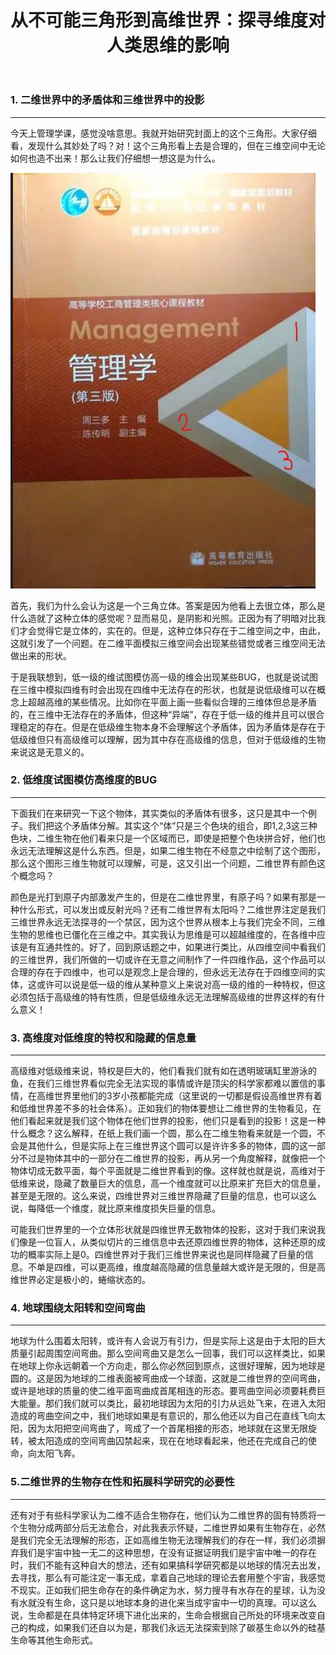 ﻿---
layout: post
title: "从不可能三角形到高维世界：探寻维度对人类思维的影响"
categories: misc
---
### 1. 二维世界中的矛盾体和三维世界中的投影

---

今天上管理学课，感觉没啥意思。我就开始研究封面上的这个三角形。大家仔细看，发现什么其妙处了吗？对！这个三角形看上去是合理的，但在三维空间中无论如何也造不出来！那么让我们仔细想一想这是为什么。

<img title="" src="images/三角形.jpeg" data-align="center">

首先，我们为什么会认为这是一个三角立体。答案是因为他看上去很立体，那么是什么造就了这种立体的感觉呢？显而易见，是阴影和光照。正因为有了明暗对比我们才会觉得它是立体的，实在的。但是，这种立体只存在于二维空间之中，由此，这就引发了一个问题。在二维平面模拟三维空间会出现某些错觉或者三维空间无法做出来的形状。

于是我联想到，低一级的维试图模仿高一级的维会出现某些BUG，也就是说试图在三维中模拟四维有时会出现在四维中无法存在的形状，也就是说低级维可以在概念上超越高维的某些情况。比如你在平面上画一些看似合理的三维体但总是矛盾的，在三维中无法存在的矛盾体，但这种“异端”，存在于低一级的维并且可以很合理稳定的存在。但是在低级维生物本身不会理解这个矛盾体，因为矛盾体是存在于低级维但只有高级维可以理解，因为其中存在高级维的信息，但对于低级维的生物来说这是无意义的。

### 2. 低维度试图模仿高维度的BUG

---

下面我们在来研究一下这个物体，其实类似的矛盾体有很多，这只是其中一个例子。我们把这个矛盾体分解。其实这个“体”只是三个色块的组合，即1,2,3这三种色块，二维生物在他们看来只是一个区域而已，即使是把整个色块拼合好，他们也永远无法理解这是什么东西。但是，如果二维生物在不经意之中绘制了这个图形，那么这个图形三维生物就可以理解，可是，这又引出一个问题，二维世界有颜色这个概念吗？

颜色是光打到原子内部激发产生的，但是在二维世界里，有原子吗？如果有那是一种什么形式，可以发出或反射光吗？还有二维世界有太阳吗？二维世界注定是我们三维世界永远无法探寻的一个禁区，因为这个世界从根本上与我们完全不同，三维生物的思维也已僵化在三维之中。其实我认为思维是可以超越维度的，在各维中应该是有互通共性的。好了，回到原话题之中，如果进行类比，从四维空间中看我们的三维世界，我们所做的一切或许在无意之间制作了一件四维作品，这个作品可以合理的存在于四维中，也可以是观念上是合理的，但永远无法存在于四维空间的实体，这或许可以说是低一级的维从某种意义上来说对高一级的维的一种特权，但这必须包括于高级维的特有性质，但是低级维永远无法理解高级维的世界这样的有什么意义！

### 3. 高维度对低维度的特权和隐藏的信息量

---

高级维对低级维来说，特权是巨大的，他们看我们就有如在透明玻璃缸里游泳的鱼，在我们三维世界看似完全无法实现的事情或许是顶尖的科学家都难以置信的事情，在高维世界里他们的3岁小孩都能完成（这里说的一切都是假设高维世界有着和低维世界差不多的社会体系）。正如我们的物体要想让二维世界的生物看见，在他们看起来就是我们这个物体在他们世界的投影，他们只是看到的投影！这是一种什么概念？这么解释，在纸上我们画一个圆，那么在二维生物看来就是一个圆，不会是其他什么，但是实际上在三维世界这个圆可以是许许多多的物体，圆的这一部分不过是物体其中的一部分在二维世界的投影，再从另一个角度解释，就像把一个物体切成无数平面，每个平面就是二维世界看到的像。这样就也就是说，高维对于低维来说，隐藏了数量巨大的信息，高一个维度就可以比原来扩充巨大的信息量，甚至是无限的。这么来说，四维世界对三维世界隐藏了巨量的信息，也可以这么说，每降低一个维度，就比原来维度损失巨量的信息。

可能我们世界里的一个立体形状就是四维世界无数物体的投影，这对于我们来说我们像是一位盲人，从类似切片的三维信息中去还原四维世界的物体，这种还原的成功的概率实际上是0。四维世界对于我们三维世界来说也是同样隐藏了巨量的信息。不单是四维，可以更高维，维度越高隐藏的信息量越大或许是无限的，但是高维世界必定是极小的，蜷缩状态的。

### 4. 地球围绕太阳转和空间弯曲

---

地球为什么围着太阳转，或许有人会说万有引力，但是实际上这是由于太阳的巨大质量引起周围空间弯曲。那么空间弯曲又是怎么一回事，我们可以这样类比，如果在地球上你永远朝着一个方向走，那么你必然回到原点，这很好理解，因为地球是圆的。这是因为地球的二维表面被弯曲成一个球面，这就是二维世界的空间弯曲，或许是地球的质量的使二维平面弯曲成首尾相连的形态。要弯曲空间必须要耗费巨大能量。那们我们就可以类比，最初地球因为太阳的引力从远处飞来，在进入太阳造成的弯曲空间之中，我们地球如果是有意识的，那么他还以为自己在直线飞向太阳，因为太阳把空间弯曲了，弯成了一个首尾相接的形态，地球就在这里无限旋转，被太阳造成的空间弯曲囚禁起来，现在在地球看起来，他还在完成自己的使命，向太阳飞奔。

### 5.二维世界的生物存在性和拓展科学研究的必要性

---

还有对于有些科学家认为二维不适合生物存在，他们认为二维世界的固有特质将一个生物分成两部分后无法愈合，对此我表示怀疑，二维世界如果有生物存在，必然是我们完全无法理解的形态，正如高维生物无法理解我们的存在一样，我们必须摒弃我们是宇宙中独一无二的这种思想，在没有证据证明我们是宇宙中唯一的存在时，我们不能有这种自大的想法，还有如果搞科学研究都是以地球的情况去出发，去寻找，那么有可能注定一事无成，拿着自己地球的理论去套用整个宇宙，我感觉不现实。正如我们把生命存在的条件确定为水，努力搜寻有水存在的星球，认为没有水就没有生命，这只是以地球本身的进化来当成宇宙中一切的真理。可以这么说，生命都是在具体特定环境下进化出来的，生命会根据自己所处的环境来改变自己的构成，如果我们还自以为是，那我们永远无法探索到除了碳基生命以外的硅基生命等其他生命形式。
